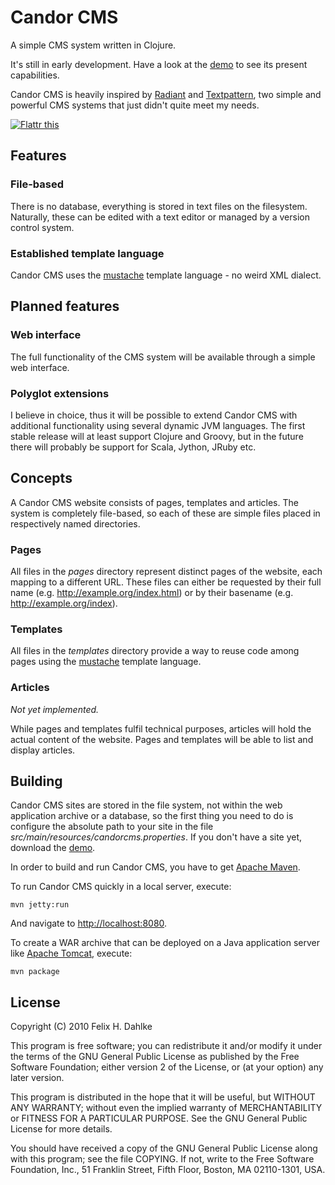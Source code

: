 Candor CMS
==========

A simple CMS system written in Clojure.

It's still in early development. Have a look at the
[demo](http://github.com/fhd/candor-cms-demo) to see its present
capabilities.

Candor CMS is heavily inspired by [Radiant](http://radiantcms.org/)
and [Textpattern](http://textpattern.com/), two simple and powerful
CMS systems that just didn't quite meet my needs.

[![Flattr this](http://api.flattr.com/button/button-compact-static-100x17.png "Flattr this")](http://flattr.com/thing/72693/Candor-CMS)

Features
--------

### File-based

There is no database, everything is stored in text files on the
filesystem. Naturally, these can be edited with a text editor or
managed by a version control system.

### Established template language

Candor CMS uses the [mustache](http://mustache.github.com/) template
language - no weird XML dialect.

Planned features
----------------

### Web interface

The full functionality of the CMS system will be available through a
simple web interface.

### Polyglot extensions

I believe in choice, thus it will be possible to extend Candor CMS
with additional functionality using several dynamic JVM languages. The
first stable release will at least support Clojure and Groovy, but in
the future there will probably be support for Scala, Jython, JRuby
etc.

Concepts
--------

A Candor CMS website consists of pages, templates and articles. The
system is completely file-based, so each of these are simple files
placed in respectively named directories.

### Pages

All files in the *pages* directory represent distinct pages of the
website, each mapping to a different URL. These files can either be
requested by their full name (e.g. http://example.org/index.html) or
by their basename (e.g. http://example.org/index).

### Templates

All files in the *templates* directory provide a way to reuse code
among pages using the [mustache](http://mustache.github.com/) template
language.

### Articles

*Not yet implemented.*

While pages and templates fulfil technical purposes, articles will
hold the actual content of the website. Pages and templates will be
able to list and display articles.

Building
--------

Candor CMS sites are stored in the file system, not within the web
application archive or a database, so the first thing you need to do
is configure the absolute path to your site in the file
*src/main/resources/candorcms.properties*. If you don't have a site
yet, download the [demo](http://github.com/fhd/candor-cms-demo).

In order to build and run Candor CMS, you have to get
[Apache Maven](http://maven.apache.org/).

To run Candor CMS quickly in a local server, execute:

	mvn jetty:run
	
And navigate to [http://localhost:8080](http://localhost:8080).

To create a WAR archive that can be deployed on a Java application
server like [Apache Tomcat](http://tomcat.apache.org/), execute:

	mvn package

License
-------

Copyright (C) 2010 Felix H. Dahlke

This program is free software; you can redistribute it and/or
modify it under the terms of the GNU General Public License
as published by the Free Software Foundation; either version 2
of the License, or (at your option) any later version.

This program is distributed in the hope that it will be useful,
but WITHOUT ANY WARRANTY; without even the implied warranty of
MERCHANTABILITY or FITNESS FOR A PARTICULAR PURPOSE.  See the
GNU General Public License for more details.

You should have received a copy of the GNU General Public License
along with this program; see the file COPYING. If not, write to the
Free Software Foundation, Inc., 51 Franklin Street, Fifth Floor,
Boston, MA 02110-1301, USA.
